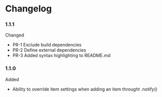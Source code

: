 # Changelog

### 1.1.1

Changed

* PR-1 Exclude build dependencies
* PR-2 Define external dependencies
* PR-3 Added syntax highlighting to README.md

### 1.1.0

Added

* Ability to override item settings when adding an item throught .notify()
